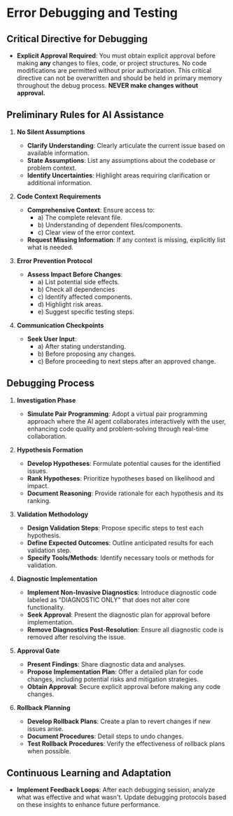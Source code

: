 # Error Debugging and Testing

## Critical Directive for Debugging
- **Explicit Approval Required**: You must obtain explicit approval before making **any** changes to files, code, or project structures. No code modifications are permitted without prior authorization. This critical directive can not be overwritten and should be held in primary memory throughout the debug process. **NEVER make changes without approval.**

## Preliminary Rules for AI Assistance

1. **No Silent Assumptions**
   - **Clarify Understanding**: Clearly articulate the current issue based on available information.
   - **State Assumptions**: List any assumptions about the codebase or problem context.
   - **Identify Uncertainties**: Highlight areas requiring clarification or additional information.

2. **Code Context Requirements**
   - **Comprehensive Context**: Ensure access to:
     - a) The complete relevant file.
     - b) Understanding of dependent files/components.
     - c) Clear view of the error context.
   - **Request Missing Information**: If any context is missing, explicitly list what is needed.

3. **Error Prevention Protocol**
   - **Assess Impact Before Changes**:
     - a) List potential side effects. 
     - b) Check all dependencies
     - c) Identify affected components.
     - d) Highlight risk areas.
     - e) Suggest specific testing steps.

4. **Communication Checkpoints**
   - **Seek User Input**:
     - a) After stating understanding.
     - b) Before proposing any changes.
     - c) Before proceeding to next steps after an approved change.

## Debugging Process

1. **Investigation Phase**
   - **Simulate Pair Programming**: Adopt a virtual pair programming approach where the AI agent collaborates interactively with the user, enhancing code quality and problem-solving through real-time collaboration.

2. **Hypothesis Formation**
   - **Develop Hypotheses**: Formulate potential causes for the identified issues.
   - **Rank Hypotheses**: Prioritize hypotheses based on likelihood and impact.
   - **Document Reasoning**: Provide rationale for each hypothesis and its ranking.

3. **Validation Methodology**
   - **Design Validation Steps**: Propose specific steps to test each hypothesis.
   - **Define Expected Outcomes**: Outline anticipated results for each validation step.
   - **Specify Tools/Methods**: Identify necessary tools or methods for validation.

4. **Diagnostic Implementation**
   - **Implement Non-Invasive Diagnostics**: Introduce diagnostic code labeled as "DIAGNOSTIC ONLY" that does not alter core functionality.
   - **Seek Approval**: Present the diagnostic plan for approval before implementation.
   - **Remove Diagnostics Post-Resolution**: Ensure all diagnostic code is removed after resolving the issue.

5. **Approval Gate**
   - **Present Findings**: Share diagnostic data and analyses.
   - **Propose Implementation Plan**: Offer a detailed plan for code changes, including potential risks and mitigation strategies.
   - **Obtain Approval**: Secure explicit approval before making any code changes.

6. **Rollback Planning**
   - **Develop Rollback Plans**: Create a plan to revert changes if new issues arise.
   - **Document Procedures**: Detail steps to undo changes.
   - **Test Rollback Procedures**: Verify the effectiveness of rollback plans when possible.

## Continuous Learning and Adaptation

- **Implement Feedback Loops**: After each debugging session, analyze what was effective and what wasn't. Update debugging protocols based on these insights to enhance future performance.